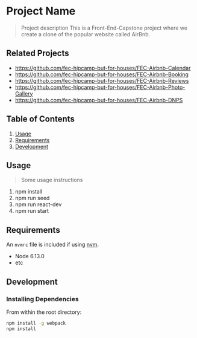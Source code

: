 # Project Name

> Project description
This is a  Front-End-Capstone project where we create a clone of the popular website called AirBnb.


## Related Projects

  - https://github.com/fec-hipcamp-but-for-houses/FEC-Airbnb-Calendar
  - https://github.com/fec-hipcamp-but-for-houses/FEC-Airbnb-Booking 
  - https://github.com/fec-hipcamp-but-for-houses/FEC-Airbnb-Reviews
  - https://github.com/fec-hipcamp-but-for-houses/FEC-Airbnb-Photo-Gallery
  - https://github.com/fec-hipcamp-but-for-houses/FEC-Airbnb-DNPS

## Table of Contents

1. [Usage](#Usage)
1. [Requirements](#requirements)
1. [Development](#development)

## Usage

> Some usage instructions

1. npm install
2. npm run seed
3. npm run react-dev
4. npm run start

## Requirements

An `nvmrc` file is included if using [nvm](https://github.com/creationix/nvm).

- Node 6.13.0
- etc

## Development

### Installing Dependencies

From within the root directory:

```sh
npm install -g webpack
npm install
```

